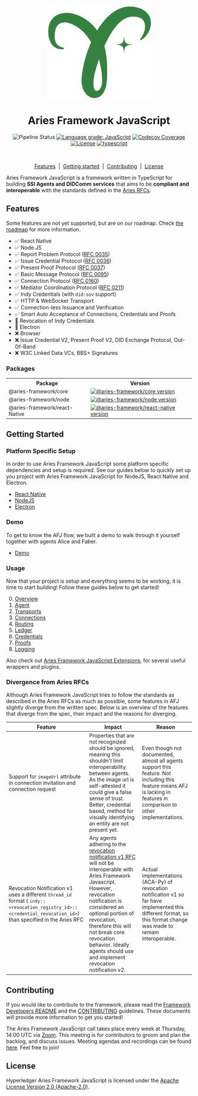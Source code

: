 <p align="center">
  <br />
  <img
    alt="Hyperledger Aries logo"
    src="https://raw.githubusercontent.com/hyperledger/aries-framework-javascript/aa31131825e3331dc93694bc58414d955dcb1129/images/aries-logo.png"
    height="250px"
  />
</p>
<h1 align="center"><b>Aries Framework JavaScript</b></h1>
<p align="center">
  <img
    alt="Pipeline Status"
    src="https://github.com/hyperledger/aries-framework-javascript/workflows/Continuous%20Integration/badge.svg?branch=main"
  />
  <a
    href="https://lgtm.com/projects/g/hyperledger/aries-framework-javascript/context:javascript"
    ><img
      alt="Language grade: JavaScript"
      src="https://img.shields.io/lgtm/grade/javascript/g/hyperledger/aries-framework-javascript.svg?logo=lgtm&logoWidth=18"
  /></a>
  <a href="https://codecov.io/gh/hyperledger/aries-framework-javascript/"
    ><img
      alt="Codecov Coverage"
      src="https://img.shields.io/codecov/c/github/hyperledger/aries-framework-javascript/coverage.svg?style=flat-square"
  /></a>
  <a
    href="https://raw.githubusercontent.com/hyperledger/aries-framework-javascript/main/LICENSE"
    ><img
      alt="License"
      src="https://img.shields.io/badge/License-Apache%202.0-blue.svg"
  /></a>
  <a href="https://www.typescriptlang.org/"
    ><img
      alt="typescript"
      src="https://img.shields.io/badge/%3C%2F%3E-TypeScript-%230074c1.svg"
  /></a>
</p>
<br />

<p align="center">
  <a href="#features">Features</a> &nbsp;|&nbsp;
  <a href="#getting-started">Getting started</a> &nbsp;|&nbsp;
  <a href="#contributing">Contributing</a> &nbsp;|&nbsp;
  <a href="#license">License</a> 
</p>

Aries Framework JavaScript is a framework written in TypeScript for building **SSI Agents and DIDComm services** that aims to be **compliant and interoperable** with the standards defined in the [Aries RFCs](https://github.com/hyperledger/aries-rfcs).

## Features

Some features are not yet supported, but are on our roadmap. Check [the roadmap](https://github.com/hyperledger/aries-framework-javascript/issues/39) for more information.

- ✅ React Native
- ✅ Node.JS
- ✅ Report Problem Protocol ([RFC 0035](https://github.com/hyperledger/aries-rfcs/blob/main/features/0035-report-problem/README.md))
- ✅ Issue Credential Protocol ([RFC 0036](https://github.com/hyperledger/aries-rfcs/blob/master/features/0036-issue-credential/README.md))
- ✅ Present Proof Protocol ([RFC 0037](https://github.com/hyperledger/aries-rfcs/tree/master/features/0037-present-proof/README.md))
- ✅ Basic Message Protocol ([RFC 0095](https://github.com/hyperledger/aries-rfcs/blob/master/features/0095-basic-message/README.md))
- ✅ Connection Protocol ([RFC 0160](https://github.com/hyperledger/aries-rfcs/blob/master/features/0160-connection-protocol/README.md))
- ✅ Mediator Coordination Protocol ([RFC 0211](https://github.com/hyperledger/aries-rfcs/blob/master/features/0211-route-coordination/README.md))
- ✅ Indy Credentials (with `did:sov` support)
- ✅ HTTP & WebSocket Transport
- ✅ Connection-less Issuance and Verification
- ✅ Smart Auto Acceptance of Connections, Credentials and Proofs
- 🚧 Revocation of Indy Credentials
- 🚧 Electron
- ❌ Browser
- ❌ Issue Credential V2, Present Proof V2, DID Exchange Protocol, Out-Of-Band
- ❌ W3C Linked Data VCs, BBS+ Signatures

### Packages

<table>
  <tr>
    <th><b>Package</b></th>
    <th><b>Version</b></th>
  </tr>
  <tr>
    <td>@aries-framework/core</td>
    <td>
      <a href="https://npmjs.com/package/@aries-framework/core">
        <img alt="@aries-framework/core version" src="https://img.shields.io/npm/v/@aries-framework/core"/>
      </a>
    </td>
  </tr>
  <tr>
    <td>@aries-framework/node</td>
    <td>
      <a href="https://npmjs.com/package/@aries-framework/node">
        <img alt="@aries-framework/node version" src="https://img.shields.io/npm/v/@aries-framework/node"/>
      </a>
    </td>
  </tr>
  <tr>
    <td>@aries-framework/react-Native</td>
    <td>
      <a href="https://npmjs.com/package/@aries-framework/react-native">
        <img alt="@aries-framework/react-native version" src="https://img.shields.io/npm/v/@aries-framework/react-native"/>
      </a>
    </td>
  </tr>
</table>

## Getting Started

### Platform Specific Setup

In order to use Aries Framework JavaScript some platform specific dependencies and setup is required. See our guides below to quickly set up you project with Aries Framework JavaScript for NodeJS, React Native and Electron.

- [React Native](/docs/setup-react-native.md)
- [NodeJS](/docs/setup-nodejs.md)
- [Electron](/docs/setup-electron.md)

### Demo

To get to know the AFJ flow, we built a demo to walk through it yourself together with agents Alice and Faber.

- [Demo](/demo)

### Usage

Now that your project is setup and everything seems to be working, it is time to start building! Follow these guides below to get started!

0. [Overview](/docs/getting-started/overview.md)
1. [Agent](/docs/getting-started/0-agent.md)
2. [Transports](/docs/getting-started/1-transports.md)
3. [Connections](/docs/getting-started/2-connections.md)
4. [Routing](/docs/getting-started/3-routing.md)
5. [Ledger](/docs/getting-started/4-ledger.md)
6. [Credentials](/docs/getting-started/5-credentials.md)
7. [Proofs](/docs/getting-started/6-proofs.md)
8. [Logging](/docs/getting-started/7-logging.md)

Also check out [Aries Framework JavaScript Extensions](https://github.com/hyperledger/aries-framework-javascript-ext), for several useful wrappers and plugins.

### Divergence from Aries RFCs

Although Aries Framework JavaScript tries to follow the standards as described in the Aries RFCs as much as possible, some features in AFJ slightly diverge from the written spec. Below is an overview of the features that diverge from the spec, their impact and the reasons for diverging.

| Feature                                                                                                                                                        | Impact                                                                                                                                                                                                                                                                                                                                                                                                                          | Reason                                                                                                                                                                  |
| -------------------------------------------------------------------------------------------------------------------------------------------------------------- | ------------------------------------------------------------------------------------------------------------------------------------------------------------------------------------------------------------------------------------------------------------------------------------------------------------------------------------------------------------------------------------------------------------------------------- | ----------------------------------------------------------------------------------------------------------------------------------------------------------------------- |
| Support for `imageUrl` attribute in connection invitation and connection request                                                                               | Properties that are not recognized should be ignored, meaning this shouldn't limit interoperability between agents. As the image url is self-attested it could give a false sense of trust. Better, credential based, method for visually identifying an entity are not present yet.                                                                                                                                            | Even though not documented, almost all agents support this feature. Not including this feature means AFJ is lacking in features in comparison to other implementations. |
| Revocation Notification v1 uses a different `thread_id` format ( `indy::<revocation_registry_id>::<credential_revocation_id>`) than specified in the Aries RFC | Any agents adhering to the [revocation notification v1 RFC](https://github.com/hyperledger/aries-rfcs/tree/main/features/0183-revocation-notification) will not be interoperable with Aries Framework Javascript. However, revocation notification is considered an optional portion of revocation, therefore this will not break core revocation behavior. Ideally agents should use and implement revocation notification v2. | Actual implementations (ACA-Py) of revocation notification v1 so far have implemented this different format, so this format change was made to remain interoperable.    |

## Contributing

If you would like to contribute to the framework, please read the [Framework Developers README](/DEVREADME.md) and the [CONTRIBUTING](/CONTRIBUTING.md) guidelines. These documents will provide more information to get you started!

The Aries Framework JavaScript call takes place every week at Thursday, 14:00 UTC via [Zoom](https://zoom.us/j/92215586249?pwd=Vm5ZTGV4T0cwVEl4blh3MjBzYjVYZz09).
This meeting is for contributors to groom and plan the backlog, and discuss issues.
Meeting agendas and recordings can be found [here](https://wiki.hyperledger.org/display/ARIES/Framework+JS+Meetings).
Feel free to join!

## License

Hyperledger Aries Framework JavaScript is licensed under the [Apache License Version 2.0 (Apache-2.0)](/LICENSE).
